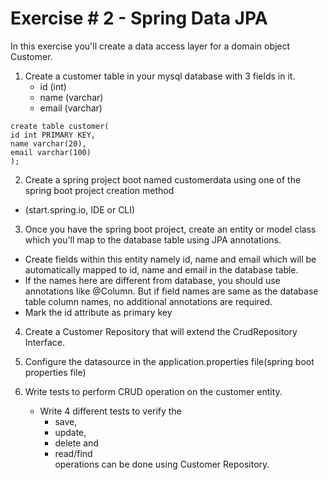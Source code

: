 # Exercise # 2 - Spring Data JPA


In this exercise you'll create a data access layer for a domain object Customer.

1. Create a customer table in your mysql database with 3 fields in it.
	- id (int)
	- name (varchar)
	- email (varchar)
```
create table customer(
id int PRIMARY KEY,
name varchar(20),
email varchar(100)
);
```


2. Create a spring project boot named customerdata using one of the spring boot project creation method
  - (start.spring.io, IDE or CLI)


3. Once you have the spring boot project, create an entity or model class which you'll map to the database table using JPA annotations.
  - Create fields within this entity namely id, name and email which will be automatically mapped to id, name and email in the database table.
  - If the names here are different from database, you should use annotations like @Column. But if field names are same as the database table column names, no additional annotations are required.
  - Mark the id attribute as primary key


4. Create a Customer Repository	that will extend the CrudRepository Interface.


5. Configure the datasource in the application.properties file(spring boot properties file)


6. Write tests to perform CRUD operation on the customer entity.
	- Write 4 different tests to verify the
      - save,
      - update,
      - delete and
      - read/find  
      operations can be done using Customer Repository.
